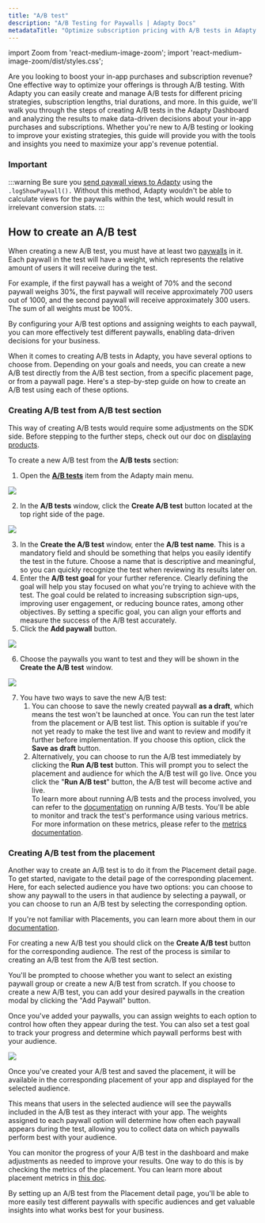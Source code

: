 ```yaml
---
title: "A/B test"
description: "A/B Testing for Paywalls | Adapty Docs"
metadataTitle: "Optimize subscription pricing with A/B tests in Adapty for better conversion rates."
---
```


import Zoom from 'react-medium-image-zoom';
import 'react-medium-image-zoom/dist/styles.css';

Are you looking to boost your in-app purchases and subscription revenue? One effective way to optimize your offerings is through A/B testing. With Adapty you can easily create and manage A/B tests for different pricing strategies, subscription lengths, trial durations, and more. In this guide, we'll walk you through the steps of creating A/B tests in the Adapty Dashboard and analyzing the results to make data-driven decisions about your in-app purchases and subscriptions. Whether you're new to A/B testing or looking to improve your existing strategies, this guide will provide you with the tools and insights you need to maximize your app's revenue potential.

### Important

:::warning
Be sure you [send paywall views to Adapty](present-remote-config-paywalls#track-paywall-view-events) using the `.logShowPaywall().` Without this method, Adapty wouldn't be able to calculate views for the paywalls within the test, which would result in irrelevant conversion stats.
:::

## How to create an A/B test

When creating a new A/B test, you must have at least two [paywalls](paywalls) in it. Each paywall in the test will have a weight, which represents the relative amount of users it will receive during the test. 

For example, if the first paywall has a weight of 70% and the second paywall weighs 30%, the first paywall will receive approximately 700 users out of 1000, and the second paywall will receive approximately 300 users. The sum of all weights must be 100%.

By configuring your A/B test options and assigning weights to each paywall, you can more effectively test different paywalls, enabling data-driven decisions for your business.

When it comes to creating A/B tests in Adapty, you have several options to choose from. Depending on your goals and needs, you can create a new A/B test directly from the A/B test section, from a specific placement page, or from a paywall page. Here's a step-by-step guide on how to create an A/B test using each of these options.

### Creating A/B test from A/B test section

This way of creating A/B tests would require some adjustments on the SDK side. Before stepping to the further steps, check out our doc on [displaying products](display-pb-paywalls). 

To create a new A/B test from the **A/B tests** section:

1. Open the [**A/B tests**](https://app.adapty.io/ab-tests) item from the Adapty main menu. 


<Zoom>
  <img src={require('./img/3ca9b3c-AB_tests.webp').default}
  style={{
    border: '1px solid #727272', /* border width and color */
    width: '700px', /* image width */
    display: 'block', /* for alignment */
    margin: '0 auto' /* center alignment */
  }}
/>
</Zoom>

2. In the **A/B tests** window, click the **Create A/B test** button located at the top right side of the page. 

<Zoom>
  <img src={require('./img/72af454-create_AB_test.webp').default}
  style={{
    border: '1px solid #727272', /* border width and color */
    width: '700px', /* image width */
    display: 'block', /* for alignment */
    margin: '0 auto' /* center alignment */
  }}
/>
</Zoom>

3. In the **Create the A/B test** window, enter the **A/B test name**. This is a mandatory field and should be something that helps you easily identify the test in the future. Choose a name that is descriptive and meaningful, so you can quickly recognize the test when reviewing its results later on.
4. Enter the **A/B test goal** for your further reference. Clearly defining the goal will help you stay focused on what you're trying to achieve with the test. The goal could be related to increasing subscription sign-ups, improving user engagement, or reducing bounce rates, among other objectives. By setting a specific goal, you can align your efforts and measure the success of the A/B test accurately.
5. Click the **Add paywall** button.

   

<Zoom>
  <img src={require('./img/2d25ae6-create_AB_test_with_data.webp').default}
  style={{
    border: '1px solid #727272', /* border width and color */
    width: '700px', /* image width */
    display: 'block', /* for alignment */
    margin: '0 auto' /* center alignment */
  }}
/>
</Zoom>

6. Choose the paywalls you want to test and they will be shown in the **Create the A/B test** window.

<Zoom>
  <img src={require('./img/870cfda-AB_test_with_Paywalls.webp').default}
  style={{
    border: '1px solid #727272', /* border width and color */
    width: '700px', /* image width */
    display: 'block', /* for alignment */
    margin: '0 auto' /* center alignment */
  }}
/>
</Zoom>

7. You have two ways to save the new A/B test:
   1. You can choose to save the newly created paywall **as a draft**, which means the test won't be launched at once. You can run the test later from the placement or A/B test list. This option is suitable if you're not yet ready to make the test live and want to review and modify it further before implementation. If you choose this option, click the **Save as draft** button.
   2. Alternatively, you can choose to run the A/B test immediately by clicking the **Run A/B test** button. This will prompt you to select the placement and audience for which the A/B test will go live. Once you click the "**Run A/B test**" button, the A/B test will become active and live.  
      To learn more about running A/B tests and the process involved, you can refer to the [documentation](run_stop_ab_tests) on running A/B tests. You'll be able to monitor and track the test's performance using various metrics. For more information on these metrics, please refer to the [metrics documentation](results-and-metrics). 

### Creating A/B test from the placement

Another way to create an A/B test is to do it from the Placement detail page. To get started, navigate to the detail page of the corresponding placement. Here, for each selected audience you have two options: you can choose to show any paywall to the users in that audience by selecting a paywall, or you can choose to run an A/B test by selecting the corresponding option. 

If you're not familiar with Placements, you can learn more about them in our [documentation](placements).

For creating a new A/B test you should click on the **Create A/B test** button for the corresponding audience. The rest of the process is similar to creating an A/B test from the A/B test section.

You'll be prompted to choose whether you want to select an existing paywall group or create a new A/B test from scratch. If you choose to create a new A/B test, you can add your desired paywalls in the creation modal by clicking the "Add Paywall" button.

Once you've added your paywalls, you can assign weights to each option to control how often they appear during the test. You can also set a test goal to track your progress and determine which paywall performs best with your audience.

<Zoom>
  <img src={require('./img/1a7b50a-small-CleanShot_2023-04-25_at_14.53.452x.webp').default}
  style={{
    border: '1px solid #727272', /* border width and color */
    width: '700px', /* image width */
    display: 'block', /* for alignment */
    margin: '0 auto' /* center alignment */
  }}
/>
</Zoom>

Once you've created your A/B test and saved the placement, it will be available in the corresponding placement of your app and displayed for the selected audience.

This means that users in the selected audience will see the paywalls included in the A/B test as they interact with your app. The weights assigned to each paywall option will determine how often each paywall appears during the test, allowing you to collect data on which paywalls perform best with your audience.

You can monitor the progress of your A/B test in the dashboard and make adjustments as needed to improve your results. One way to do this is by checking the metrics of the placement. You can learn more about placement metrics in [this doc](placement-metrics).

By setting up an A/B test from the Placement detail page, you'll be able to more easily test different paywalls with specific audiences and get valuable insights into what works best for your business.